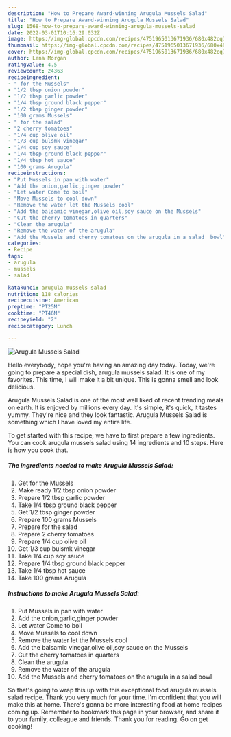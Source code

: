 ```yaml
---
description: "How to Prepare Award-winning Arugula Mussels Salad"
title: "How to Prepare Award-winning Arugula Mussels Salad"
slug: 1568-how-to-prepare-award-winning-arugula-mussels-salad
date: 2022-03-01T10:16:29.032Z
image: https://img-global.cpcdn.com/recipes/4751965013671936/680x482cq70/arugula-mussels-salad-recipe-main-photo.jpg
thumbnail: https://img-global.cpcdn.com/recipes/4751965013671936/680x482cq70/arugula-mussels-salad-recipe-main-photo.jpg
cover: https://img-global.cpcdn.com/recipes/4751965013671936/680x482cq70/arugula-mussels-salad-recipe-main-photo.jpg
author: Lena Morgan
ratingvalue: 4.5
reviewcount: 24363
recipeingredient:
- " for the Mussels"
- "1/2 tbsp onion powder"
- "1/2 tbsp garlic powder"
- "1/4 tbsp ground black pepper"
- "1/2 tbsp ginger powder"
- "100 grams Mussels"
- " for the salad"
- "2 cherry tomatoes"
- "1/4 cup olive oil"
- "1/3 cup bulsmk vinegar"
- "1/4 cup soy sauce"
- "1/4 tbsp ground black pepper"
- "1/4 tbsp hot sauce"
- "100 grams Arugula"
recipeinstructions:
- "Put Mussels in pan with water"
- "Add the onion,garlic,ginger powder"
- "Let water Come to boil"
- "Move Mussels to cool down"
- "Remove the water let the Mussels cool"
- "Add the balsamic vinegar,olive oil,soy sauce on the Mussels"
- "Cut the cherry tomatoes in quarters"
- "Clean the arugula"
- "Remove the water of the arugula"
- "Add the Mussels and cherry tomatoes on the arugula in a salad  bowl"
categories:
- Recipe
tags:
- arugula
- mussels
- salad

katakunci: arugula mussels salad 
nutrition: 118 calories
recipecuisine: American
preptime: "PT25M"
cooktime: "PT46M"
recipeyield: "2"
recipecategory: Lunch

---
```



![Arugula Mussels Salad](https://img-global.cpcdn.com/recipes/4751965013671936/680x482cq70/arugula-mussels-salad-recipe-main-photo.jpg)

Hello everybody, hope you're having an amazing day today. Today, we're going to prepare a special dish, arugula mussels salad. It is one of my favorites. This time, I will make it a bit unique. This is gonna smell and look delicious.



Arugula Mussels Salad is one of the most well liked of recent trending meals on earth. It is enjoyed by millions every day. It's simple, it's quick, it tastes yummy. They're nice and they look fantastic. Arugula Mussels Salad is something which I have loved my entire life.


To get started with this recipe, we have to first prepare a few ingredients. You can cook arugula mussels salad using 14 ingredients and 10 steps. Here is how you cook that.

<!--inarticleads1-->

##### The ingredients needed to make Arugula Mussels Salad:

1. Get  for the Mussels
1. Make ready 1/2 tbsp onion powder
1. Prepare 1/2 tbsp garlic powder
1. Take 1/4 tbsp ground black pepper
1. Get 1/2 tbsp ginger powder
1. Prepare 100 grams Mussels
1. Prepare  for the salad
1. Prepare 2 cherry tomatoes
1. Prepare 1/4 cup olive oil
1. Get 1/3 cup bulsmk vinegar
1. Take 1/4 cup soy sauce
1. Prepare 1/4 tbsp ground black pepper
1. Take 1/4 tbsp hot sauce
1. Take 100 grams Arugula




<!--inarticleads2-->

##### Instructions to make Arugula Mussels Salad:

1. Put Mussels in pan with water
1. Add the onion,garlic,ginger powder
1. Let water Come to boil
1. Move Mussels to cool down
1. Remove the water let the Mussels cool
1. Add the balsamic vinegar,olive oil,soy sauce on the Mussels
1. Cut the cherry tomatoes in quarters
1. Clean the arugula
1. Remove the water of the arugula
1. Add the Mussels and cherry tomatoes on the arugula in a salad  bowl




So that's going to wrap this up with this exceptional food arugula mussels salad recipe. Thank you very much for your time. I'm confident that you will make this at home. There's gonna be more interesting food at home recipes coming up. Remember to bookmark this page in your browser, and share it to your family, colleague and friends. Thank you for reading. Go on get cooking!
